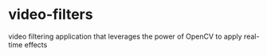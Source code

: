 # video-filters
video filtering application that leverages the power of OpenCV to apply real-time effects

